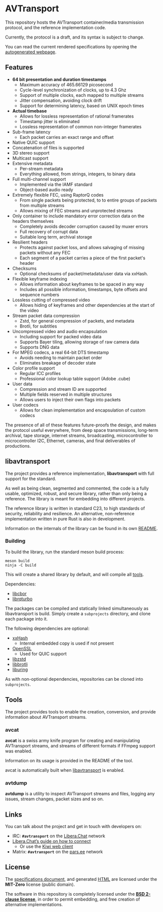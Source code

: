 # AVTransport

This repository hosts the AVTransport container/media transmission protocol, and the reference implementation code.

Currently, the protocol is a draft, and its syntax is subject to change.

You can read the current rendered specifications by opening the [autogenerated webpage](https://cyanreg.github.io/avtransport/).

## Features

 - **64 bit presentation and duration timestamps**
   * Maximum accuracy of 465.66129 picosecond
   * Cycle-level synchronization of clocks, up to 4.3 Ghz
   * Support of multiple clocks, each mapped to multiple streams
   * Jitter compensation, avoiding clock drift
   * Support for determining latency, based on UNIX epoch times
 - **Actual timebase**
   * Allows for lossless representation of rational framerates
   * Timestamp jitter is eliminated
   * Lossless representation of common non-integer framerates
 - Sub-frame latency
   * Each packet carries an exact range and offset
 - Native QUIC support
 - Concatenation of files is supported
 - 3D stereo support
 - Multicast support
 - Extensive metadata
   * Per-stream metadata
   * Everything allowed, from strings, integers, to binary data
 - Full multi-channel support
   * Implemented via the IAMF standard
   * Object-based audio ready
 - Extremely flexible FEC, using RaptorQ codes
   * From single packets being protected, to to entire groups of packets from multiple streams
   * Allows mixing of FEC streams and unprotected streams
 - Only container to include mandatory error correction data on the headers themselves
   * Completely avoids decoder corruption caused by muxer errors
   * Full recovery of corrupt data
   * Suitable long term, archival storage
 - Resilient headers
   * Protects against packet loss, and allows salvaging of missing packets without any FEC
   * Each segment of a packet carries a piece of the first packet's header
 - Checksums
   * Optional checksums of packet/metadata/user data via xxHash.
 - Flexible keyframe indexing
   * Allows information about keyframes to be spaced in any way
   * Includes all possible information, timestamps, byte offsets and sequence numbers
 - Lossless cutting of compressed video
   * Allows hiding of keyframes and other dependencies at the start of the video
 - Stream packet data compression
   * Zstd, for general compression of packets, and metadata
   * Brotli, for subtitles
 - Uncompressed video and audio encapsulation
   * Including support for packed video data
   * Supports Bayer tiling, allowing storage of raw camera data
   * Supports DNG data
 - For MPEG codecs, a real 64-bit DTS timestamp
   * Avoids needing to maintain packet order
   * Eliminates breakage of decoder state
 - Color profile support
   * Regular ICC profiles
   * Professional color lookup table support (Adobe .cube)
 - User data
   * Compression and stream ID are supported
   * Multiple fields reserved in multiple structures
   * Allows users to inject their own flags into packets
 - User codecs
   * Allows for clean implementation and encapsulation of custom codecs

The presence of all of these features future-proofs the design, and makes the protocol useful everywhere,
from deep space transmissions, long-term archival, tape storage, internet streams, broadcasting,
microcontroller to microcontroller I2C, Ethernet, cameras, and final deliverables of productions.

## libavtransport

The project provides a reference implementation, **libavtransport** with full support for the standard.

As well as being clean, segmented and commented, the code is a fully usable, optimized, robust, and secure
library, rather than only being a reference. The library is meant for embedding into different projects.

The reference library is written in standard C23, to high standards of security, reliability and resilience.
An alternative, non-reference implementation written in pure Rust is also in development.

Information on the internals of the library can be found in its own [README](libavtransport/README.md).

### Building

To build the library, run the standard meson build process:

```
meson build
ninja -C build
```

This will create a shared library by default, and will compile all [tools](#tools).

Dependencies:
 - [libcbor](https://github.com/PJK/libcbor)
 - [librqturbo](https://github.com/cyanreg/librqturbo)

The packages can be compiled and statically linked simultaneously as libavtransport is build.
Simply create a `subprojects` directory, and clone each package into it.

The following dependencies are optional:
 - [xxHash](https://github.com/Cyan4973/xxHash)
   * Internal embedded copy is used if not present
 - [OpenSSL](https://github.com/openssl/openssl)
   * Used for QUIC support
 - [libzstd](https://github.com/facebook/zstd)
 - [libbrotli](https://github.com/google/brotli)
 - [liburing](https://github.com/axboe/liburing)

As with non-optional dependencies, repositories can be cloned into `subprojects`.

## Tools

The project provides tools to enable the creation, conversion, and provide information
about AVTransport streams.

### avcat

**avcat** is a swiss army knife program for creating and manipulating AVTransport streams,
and streams of different formats if FFmpeg support was enabled.

Information on its usage is provided in the README of the tool.

avcat is automatically built when [libavtransport](#libavtransport) is enabled.

### avtdump

**avtdump** is a utility to inspect AVTransport streams and files, logging any issues,
stream changes, packet sizes and so on.

## Links

You can talk about the project and get in touch with developers on:
 - IRC: **`#avtransport`** on the [Libera.Chat](ircs://irc.libera.chat:6697) network
  - [Libera.Chat’s guide on how to connect](https://libera.chat/guides/connect)
    - Or use the [Kiwi web client](https://kiwiirc.com/nextclient/irc.libera.chat/?#avtransport)
 - Matrix: **`#avtransport`** on the [pars.ee](https://matrix.to/#/#avtransport:pars.ee) network

## License

The [specifications document](draft-avtransport-spec.bs), and generated [HTML](https://cyanreg.github.io/avtransport/)
are licensed under the **MIT-Zero** license (public domain).

The software in this repository is completely licensed under the [**BSD 2-clause license**](LICENSE.md),
in order to permit embedding, and free creation of alternative implementations.
